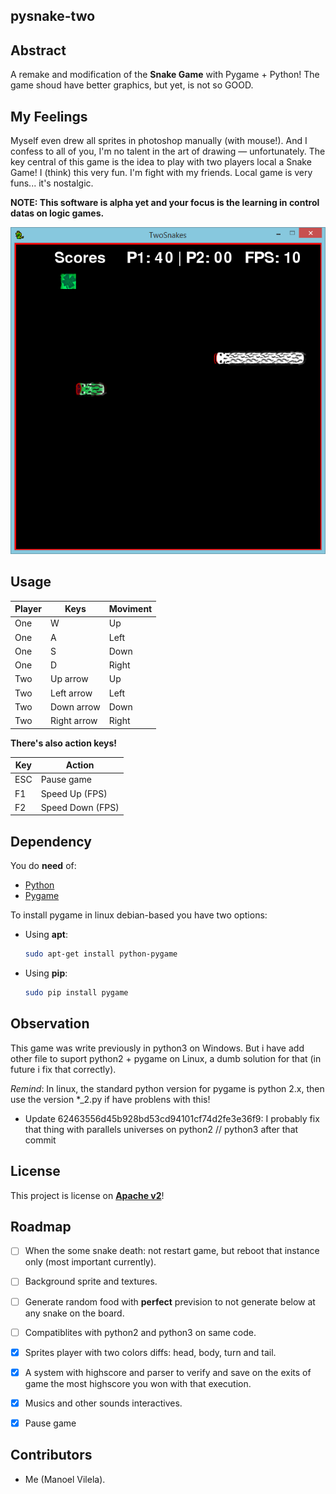 ## pysnake-two

## Abstract

A remake and modification of the __Snake Game__ with Pygame + Python! The game shoud have better graphics, but yet, is not so GOOD. 

## My Feelings

Myself even drew all sprites in photoshop manually (with mouse!). And I confess to all of you, I'm no talent in the art of drawing — unfortunately. The key central of this game is the idea to play with two players local a Snake Game! I (think) this very fun. I'm fight with my friends. Local game is very funs... it's nostalgic.

**NOTE: This software is alpha yet and your focus is the learning in control datas on logic games.**

![Game Image](pysnake-two.png)

## Usage

Player |     Keys    | Moviment 
------ | ----------- | --------
One    |      W      |    Up
One    |      A      |   Left
One    |      S      |   Down
One    |      D      |   Right
Two    |  Up arrow   |    Up
Two    |  Left arrow |   Left
Two    |  Down arrow |   Down
Two    |  Right arrow|   Right


__There's also action keys!__

 Key  |      Action       |
------| ----------------  |
 ESC  |  Pause game       |
 F1   |  Speed Up (FPS)   |
 F2   |  Speed Down (FPS) |



## Dependency

You do **need** of:
  
* [Python](https://www.python.org/)
* [Pygame](http://www.pygame.org/download.shtml)

To install pygame in linux debian-based you have two options:

* Using **apt**:
  ```bash
  sudo apt-get install python-pygame
  ```

* Using **pip**:
  ```bash
  sudo pip install pygame
  ```
      
     
## Observation

This game was write previously in python3 on Windows. But i have add other file to suport python2 + pygame on Linux, a dumb solution for that (in future i fix that correctly).


*Remind*: In linux, the standard python version for pygame is python 2.x, then use the version *_2.py if have problens with this! 

* Update 62463556d45b928bd53cd94101cf74d2fe3e36f9: I probably fix that thing with parallels universes on python2 // python3 after that commit


## License

This project is license on __[Apache v2](http://www.apache.org/licenses/LICENSE-2.0.html)__!

## Roadmap

- [ ] When the some snake death: not restart game, but reboot that instance only (most important currently).
- [ ] Background sprite and textures.
- [ ] Generate random food with __perfect__ prevision to not generate below at any snake on the board.
- [ ] Compatiblites with python2 and python3 on same code.
- [X] Sprites player with two colors diffs: head, body, turn and tail.
- [X] A system with highscore and parser to verify and save on the exits of game the most highscore you won with that execution.
- [x] Musics and other sounds interactives.
- [X] Pause game


## Contributors

* Me (Manoel Vilela).



